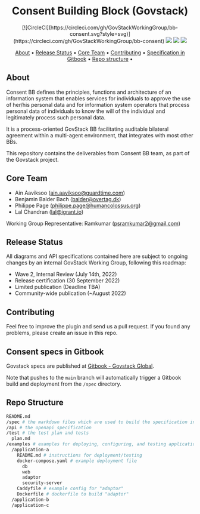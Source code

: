 <h1 align="center">
  Consent Building Block (Govstack)
</h1>

<p align="center">
  [![CircleCI](https://circleci.com/gh/GovStackWorkingGroup/bb-consent.svg?style=svg)](https://circleci.com/gh/GovStackWorkingGroup/bb-consent)
  <a href="../commits/" title="Last Commit"><img src="https://img.shields.io/github/last-commit/GovStackWorkingGroup/bb-consent?style=flat"></a>
  <a href="../issues" title="Open Issues"><img src="https://img.shields.io/github/issues/GovStackWorkingGroup/bb-consent?style=flat"></a>
  <a href="./LICENSE" title="License"><img src="https://img.shields.io/badge/License-Apache%202.0-green.svg?style=flat"></a>
</p>

<!--TODO: Update the TOC-->
<p align="center">
  <a href="#about">About</a> •
  <a href="#release-status">Release Status</a> •
  <a href="#core-team">Core Team</a> •
  <a href="#contributing">Contributing</a> •
  <a href="#consent-specs-in-gitbook">Specification in Gitbook</a> •
  <a href="#repo-structure">Repo structure</a> •
</p>

## About

Consent BB defines the principles, functions and architecture of an information system that enables services for individuals to approve the use of her/his personal data and for information system operators that process personal data of individuals to know the will of the individual and legitimately process such personal data.

It is a process-oriented GovStack BB facilitating auditable bilateral agreement within a multi-agent environment, that integrates with most other BBs.

This repository contains the deliverables from Consent BB team, as part of the Govstack project.

## Core Team

* Ain Aaviksoo ([ain.aaviksoo@guardtime.com](ain.aaviksoo@guardtime.com))
* Benjamin Balder Bach ([balder@overtag.dk](balder@overtag.dk)) 
* Philippe Page ([philippe.page@humancolossus.org](philippe.page@humancolossus.org))
* Lal Chandran ([lal@igrant.io](lal@igrant.io))

Working Group Representative: Ramkumar ([psramkumar2@gmail.com](psramkumar2@gmail.com))

## Release Status

All diagrams and API specifications contained here are subject to ongoing changes by an internal GovStack Working Group, following this roadmap:

* Wave 2, Internal Review (July 14th, 2022)
* Release certification (30 September 2022)
* Limited publication (Deadline TBA)
* Community-wide publication (~August 2022)

## Contributing

Feel free to improve the plugin and send us a pull request. If you found any problems, please create an issue in this repo.

## Consent specs in Gitbook

Govstack specs are published at [Gitbook - Govstack Global](https://docs.govstack.global/).

Note that pushes to the `main` branch will automatically trigger a Gitbook build
and deployment from the `/spec` directory.

## Repo Structure

```sh
README.md
/spec # the markdown files which are used to build the specification in GitBook
/api # the openapi specification
/test # the test plan and tests
  plan.md
/examples # examples for deploying, configuring, and testing applications which implement the behaviors specified by this building block
  /application-a
    README.md # instructions for deployment/testing
    docker-compose.yaml # example deployment file
      db
      web
      adaptor
      security-server
    Caddyfile # example config for "adaptor"
    Dockerfile # dockerfile to build "adaptor"
  /application-b
  /application-c
```
